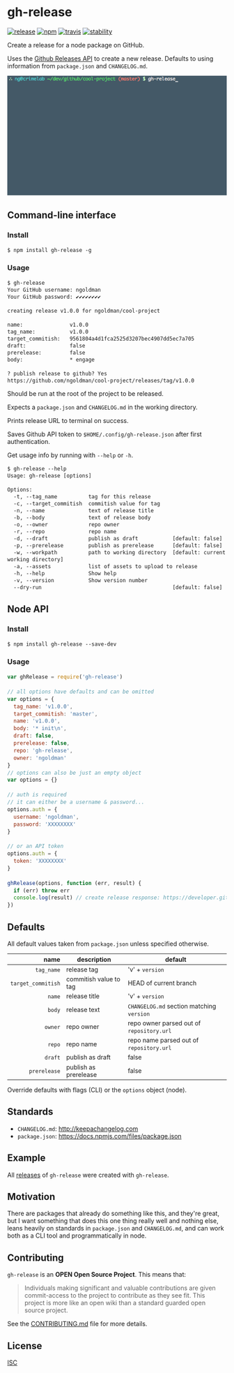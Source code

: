 # gh-release

[![release][release-image]][release-url]
[![npm][npm-image]][npm-url]
[![travis][travis-image]][travis-url]
[![stability][stability-image]][stability-url]

[release-image]: https://img.shields.io/github/release/ngoldman/gh-release.svg?style=flat-square
[release-url]: https://github.com/ngoldman/gh-release/releases/latest
[npm-image]: https://img.shields.io/npm/v/gh-release.svg?style=flat-square
[npm-url]: https://www.npmjs.com/package/gh-release
[travis-image]: https://img.shields.io/travis/ngoldman/gh-release.svg?style=flat-square
[travis-url]: https://travis-ci.org/ngoldman/gh-release
[stability-image]: https://img.shields.io/badge/stability-2%20--%20unstable-yellow.svg?style=flat-square
[stability-url]: https://nodejs.org/api/documentation.html#documentation_stability_index

Create a release for a node package on GitHub.

Uses the [Github Releases API](https://developer.github.com/v3/repos/releases/) to create a new release. Defaults to using information from `package.json` and `CHANGELOG.md`.

![gh-release example](demo.gif)

## Command-line interface

### Install

```
$ npm install gh-release -g
```

### Usage

```
$ gh-release
Your GitHub username: ngoldman
Your GitHub password: ✔✔✔✔✔✔✔✔

creating release v1.0.0 for ngoldman/cool-project

name:               v1.0.0
tag_name:           v1.0.0
target_commitish:   9561804a4d1fca2525d3207bec4907dd5ec7a705
draft:              false
prerelease:         false
body:               * engage

? publish release to github? Yes
https://github.com/ngoldman/cool-project/releases/tag/v1.0.0
```

Should be run at the root of the project to be released.

Expects a `package.json` and `CHANGELOG.md` in the working directory.

Prints release URL to terminal on success.

Saves Github API token to `$HOME/.config/gh-release.json` after first authentication.

Get usage info by running with `--help` or `-h`.

```
$ gh-release --help
Usage: gh-release [options]

Options:
  -t, --tag_name          tag for this release
  -c, --target_commitish  commitish value for tag
  -n, --name              text of release title
  -b, --body              text of release body
  -o, --owner             repo owner
  -r, --repo              repo name
  -d, --draft             publish as draft           [default: false]
  -p, --prerelease        publish as prerelease      [default: false]
  -w, --workpath          path to working directory  [default: current working directory]
  -a, --assets            list of assets to upload to release
  -h, --help              Show help
  -v, --version           Show version number
  --dry-run                                          [default: false]
```

## Node API

### Install

```
$ npm install gh-release --save-dev
```

### Usage

```js
var ghRelease = require('gh-release')

// all options have defaults and can be omitted
var options = {
  tag_name: 'v1.0.0',
  target_commitish: 'master',
  name: 'v1.0.0',
  body: '* init\n',
  draft: false,
  prerelease: false,
  repo: 'gh-release',
  owner: 'ngoldman'
}
// options can also be just an empty object
var options = {}

// auth is required
// it can either be a username & password...
options.auth = {
  username: 'ngoldman',
  password: 'XXXXXXXX'
}

// or an API token
options.auth = {
  token: 'XXXXXXXX'
}

ghRelease(options, function (err, result) {
  if (err) throw err
  console.log(result) // create release response: https://developer.github.com/v3/repos/releases/#response-4
})
```

## Defaults

All default values taken from `package.json` unless specified otherwise.

| name | description | default |
| ---: | ----------- | ------- |
| `tag_name` | release tag | 'v' + `version` |
| `target_commitish` | commitish value to tag | HEAD of current branch |
| `name` | release title | 'v' + `version` |
| `body` | release text | `CHANGELOG.md` section matching `version` |
| `owner` | repo owner | repo owner parsed out of `repository.url` |
| `repo` | repo name | repo name parsed out of `repository.url` |
| `draft` | publish as draft | false |
| `prerelease` | publish as prerelease | false |

Override defaults with flags (CLI) or the `options` object (node).

## Standards

* `CHANGELOG.md`: http://keepachangelog.com
* `package.json`: https://docs.npmjs.com/files/package.json

## Example

All [releases](https://github.com/ngoldman/gh-release/releases) of `gh-release` were created with `gh-release`.

## Motivation

There are packages that already do something like this, and they're great, but I want something that does this one thing really well and nothing else, leans heavily on standards in `package.json` and `CHANGELOG.md`, and can work both as a CLI tool and programmatically in node.

## Contributing

`gh-release` is an **OPEN Open Source Project**. This means that:

> Individuals making significant and valuable contributions are given commit-access to the project to contribute as they see fit. This project is more like an open wiki than a standard guarded open source project.

See the [CONTRIBUTING.md](CONTRIBUTING.md) file for more details.

## License

[ISC](LICENSE.md)

